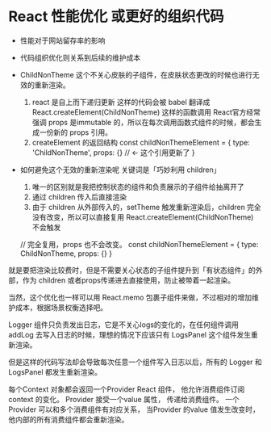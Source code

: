 # React 性能优化 或更好的组织代码

- 性能对于网站留存率的影响
- 代码组织优化则关系到后续的维护成本


- ChildNonTheme 这个不关心皮肤的子组件，在皮肤状态更改的时候也进行无效的重新渲染。
    1. react 是自上而下递归更新
        <ChildNonTheme /> 这样的代码会被 babel 翻译成 React.createElement(ChildNonTheme) 这样的函数调用
        React官方经常强调 props 是immutable 的，所以在每次调用函数式组件的时候，都会生成一份新的 props 引用。
    2. createElement 的返回结构
        const childNonThemeElement = {
            type: 'ChildNonTheme',
            props: {} // <- 这个引用更新了
        }

- 如何避免这个无效的重新渲染呢 关键词是「巧妙利用 children」
    1. 唯一的区别就是我把控制状态的组件和负责展示的子组件给抽离开了
    2. 通过 children 传入后直接渲染
    3. 由于 children 从外部传入的，setTheme 触发重新渲染后，children 完全没有改变，所以可以直接复用 
    React.createElement(ChildNonTheme)  不会触发

    // 完全复用，props 也不会改变。
    const childNonThemeElement = {
        type: ChildNonTheme,
        props: {}
    }

就是要把渲染比较费时，但是不需要关心状态的子组件提升到「有状态组件」的外部，作为 children 或者props传递进去直接使用，防止被带着一起渲染。

当然，这个优化也一样可以用 React.memo 包裹子组件来做，不过相对的增加维护成本，根据场景权衡选择吧。

Logger 组件只负责发出日志，它是不关心logs的变化的，在任何组件调用 addLog 去写入日志的时候，理想的情况下应该只有 LogsPanel 这个组件发生重新渲染。

但是这样的代码写法却会导致每次任意一个组件写入日志以后，所有的 Logger 和 LogsPanel 都发生重新渲染。

每个Context 对象都会返回一个Provider React 组件， 他允许消费组件订阅context 的变化。
Provider 接受一个value 属性， 传递给消费组件。 一个Provider 可以和多个消费组件有对应关系， 
当Provider 的value 值发生改变时， 他内部的所有消费组件都会重新渲染。 